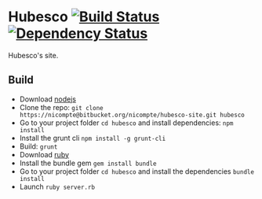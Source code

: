 # Hubesco [![Build Status](https://travis-ci.org/Hubesco/site.svg?branch=admin)](https://travis-ci.org/Hubesco/site) [![Dependency Status](https://gemnasium.com/Hubesco/site.png)](https://gemnasium.com/Hubesco/site)
Hubesco's site.

## Build

- Download [nodejs](http://nodejs.org/download/)
- Clone the repo: ```git clone https://nicompte@bitbucket.org/nicompte/hubesco-site.git hubesco```
- Go to your project folder ```cd hubesco``` and install dependencies: ```npm install```
- Install the grunt cli ```npm install -g grunt-cli```
- Build: ```grunt```
- Download [ruby](http://www.ruby-lang.org/)
- Install the bundle gem ```gem install bundle```
- Go to your project folder ```cd hubesco``` and install the dependencies ```bundle install```
- Launch ```ruby server.rb```
